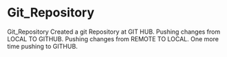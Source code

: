 # Git_Repository
Git_Repository
Created a git Repository at GIT HUB.
Pushing changes from LOCAL TO GITHUB.
Pushing changes from REMOTE TO LOCAL.
One more time pushing to GITHUB.

